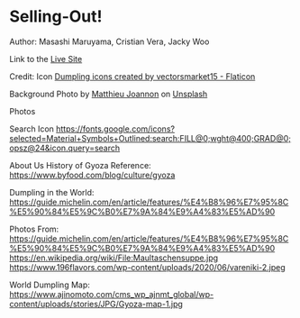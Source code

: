 # Selling-Out!

Author: Masashi Maruyama, Cristian Vera, Jacky Woo

Link to the [Live Site](https://jackywooks.github.io/Selling-Out/)

Credit:
Icon
<a href="https://www.flaticon.com/free-icons/dumpling" title="dumpling icons">Dumpling icons created by vectorsmarket15 - Flaticon</a>

Background
Photo by <a href="https://unsplash.com/@matt_j?utm_content=creditCopyText&utm_medium=referral&utm_source=unsplash">Matthieu Joannon</a> on <a href="https://unsplash.com/photos/person-holding-white-ceramic-plate-with-food-9icMrHvI-Q4?utm_content=creditCopyText&utm_medium=referral&utm_source=unsplash">Unsplash</a>

Photos

Search Icon
https://fonts.google.com/icons?selected=Material+Symbols+Outlined:search:FILL@0;wght@400;GRAD@0;opsz@24&icon.query=search


About Us
History of Gyoza Reference:
https://www.byfood.com/blog/culture/gyoza

Dumpling in the World:
https://guide.michelin.com/en/article/features/%E4%B8%96%E7%95%8C%E5%90%84%E5%9C%B0%E7%9A%84%E9%A4%83%E5%AD%90

Photos From:
https://guide.michelin.com/en/article/features/%E4%B8%96%E7%95%8C%E5%90%84%E5%9C%B0%E7%9A%84%E9%A4%83%E5%AD%90
https://en.wikipedia.org/wiki/File:Maultaschensuppe.jpg
https://www.196flavors.com/wp-content/uploads/2020/06/vareniki-2.jpeg

World Dumpling Map:
https://www.ajinomoto.com/cms_wp_ajnmt_global/wp-content/uploads/stories/JPG/Gyoza-map-1.jpg
